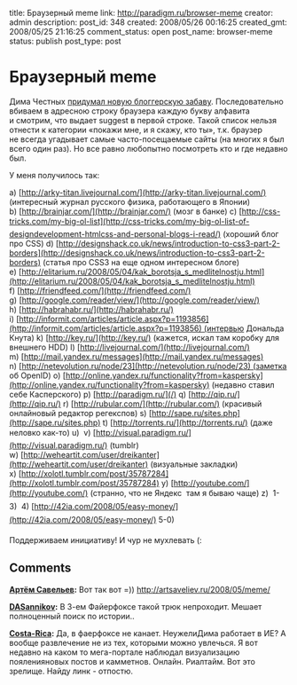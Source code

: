 title: Браузерный meme
link: http://paradigm.ru/browser-meme
creator: admin
description: 
post_id: 348
created: 2008/05/26 00:16:25
created_gmt: 2008/05/25 21:16:25
comment_status: open
post_name: browser-meme
status: publish
post_type: post

# Браузерный meme

Дима Честных [придумал новую блоггерскую забаву](http://sellme.ru/2008/05/25/brauzernyj-meme). Последовательно вбиваем в адресною строку браузера каждую букву алфавита и смотрим, что выдает suggest в первой строке. Такой список нельзя отнести к категории «покажи мне, и я скажу, кто ты», т.к. браузер не всегда угадывает самые часто-посещаемые сайты (на многих я был всего один раз). Но все равно любопытно посмотреть кто и где недавно был.

У меня получилось так:

a) [http://arky-titan.livejournal.com/](http://arky-titan.livejournal.com/) (интересный журнал русского физика, работающего в Японии) b) [http://brainjar.com/](http://brainjar.com/) (мозг в банке) c) [http://css-tricks.com/my-big-ol-list](http://css-tricks.com/my-big-ol-list-of-designdevelopment-htmlcss-and-personal-blogs-i-read/) (хороший блог про CSS) d) [http://designshack.co.uk/news/introduction-to-css3-part-2-borders](http://designshack.co.uk/news/introduction-to-css3-part-2-borders) (статья про CSS3 на еще одном интересном блоге) e) [http://elitarium.ru/2008/05/04/kak_borotsja_s_medlitelnostju.html](http://elitarium.ru/2008/05/04/kak_borotsja_s_medlitelnostju.html) f) [http://friendfeed.com/](http://friendfeed.com/) g) [http://google.com/reader/view/](http://google.com/reader/view/) h) [http://habrahabr.ru/](http://habrahabr.ru/) i) [http://informit.com/articles/article.aspx?p=1193856](http://informit.com/articles/article.aspx?p=1193856) (интервью Дональда Кнута) k) [http://key.ru/](http://key.ru/) (кажется, искал там коробку для внешнего HDD) l) [http://livejournal.com/](http://livejournal.com/) m) [http://mail.yandex.ru/messages](http://mail.yandex.ru/messages) n) [http://netevolution.ru/node/23](http://netevolution.ru/node/23) (заметка об OpenID) o) [http://online.yandex.ru/functionality?from=kaspersky](http://online.yandex.ru/functionality?from=kaspersky) (недавно ставил себе Касперского) p) [http://paradigm.ru/](/) q) [http://qip.ru/](http://qip.ru/) r) [http://rubular.com/](http://rubular.com/) (красивый онлайновый редактор регекспов) s) [http://sape.ru/sites.php](http://sape.ru/sites.php) t) [http://torrents.ru/](http://torrents.ru/) (даже неловко как-то) u)  v) [http://visual.paradigm.ru/](http://visual.paradigm.ru/) (tumblr) w) [http://weheartit.com/user/dreikanter](http://weheartit.com/user/dreikanter) (визуальные закладки) x) [http://xolotl.tumblr.com/post/35787284](http://xolotl.tumblr.com/post/35787284) y) [http://youtube.com/](http://youtube.com/) (странно, что не Яндекс  там я бываю чаще) z)  1-3)  4) [http://42ia.com/2008/05/easy-money/](http://42ia.com/2008/05/easy-money/) 5-0) 

Поддерживаем инициативу! И чур не мухлевать (:

## Comments

**[Артём Савельев](#812 "2008/05/26 10:01:56"):** Вот так вот =)) http://artsaveliev.ru/2008/05/meme/

**[DASannikov](#815 "2008/05/26 19:35:50"):** В 3-ем Файерфоксе такой трюк непроходит. Мешает полноценный поиск по истории..

**[Costa-Rica](#816 "2008/05/27 16:09:37"):** Да, в фаерфоксе не канает. НеужелиДима работает в ИЕ? А вообще развлечение не из тех, которыми можно увлечься. Я вот недавно на каком то мега-портале наблюдал визуализацию пояленияновых постов и камметнов. Онлайн. Риалтайм. Вот это зрелище. Найду линк - отпостю.

